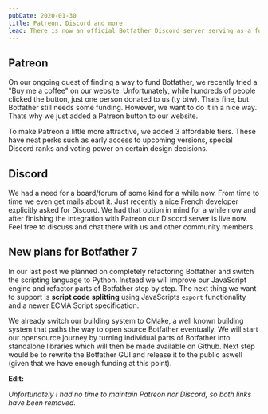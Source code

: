 ```yaml
---
pubDate: 2020-01-30
title: Patreon, Discord and more
lead: There is now an official Botfather Discord server serving as a forum. And after testing a "buymeacoffee" button for a while now, we replaced it with Patreon. Furthermore, there are new plans for Botfather version 7.
---
```


## Patreon

On our ongoing quest of finding a way to fund Botfather, we recently tried a "Buy me a coffee" on our website. Unfortunately, while hundreds of people clicked the button, just one person donated to us (ty btw). Thats fine, but Botfather still needs some funding. However, we want to do it in a nice way. Thats why we just added a Patreon button to our website.

To make Patreon a little more attractive, we added 3 affordable tiers. These have neat perks such as early access to upcoming versions, special Discord ranks and voting power on certain design decisions.

## Discord

We had a need for a board/forum of some kind for a while now. From time to time we even get mails about it. Just recently a nice French developer explicitly asked for Discord. We had that option in mind for a while now and after finishing the integration with Patreon our Discord server is live now. Feel free to discuss and chat there with us and other community members.

## New plans for Botfather 7

In our last post we planned on completely refactoring Botfather and switch the scripting language to Python. Instead we will improve our JavaScript engine and refactor parts of Botfather step by step. The next thing we want to support is **script code splitting** using JavaScripts `export` functionality and a newer ECMA Script specification.

We already switch our building system to CMake, a well known building system that paths the way to open source Botfather eventually. We will start our opensource journey by turning individual parts of Botfather into standalone libraries which will then be made available on Github. Next step would be to rewrite the Botfather GUI and release it to the public aswell (given that we have enough funding at this point).

**Edit:**

*Unfortunately I had no time to maintain Patreon nor Discord, so both links have been removed.*
